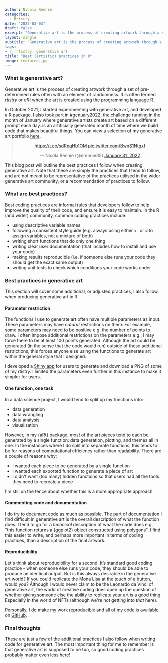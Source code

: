```yaml
---
author: Nicola Rennie
categories:
  - Rtistry
date: "2022-03-03"
draft: false
excerpt: "Generative art is the process of creating artwork through a set of pre-determined rules often with an element of randomness. This blog post will outline the best practices I follow when creating generative art in R."
layout: single
subtitle: "Generative art is the process of creating artwork through a set of pre-determined rules often with an element of randomness. This blog post will outline the best practices I follow when creating generative art in R."
tags:
- r, rtistry, generative art
title: "Best (artistic) practices in R"
image: featured.jpg
---
```


### What is generative art?

Generative art is the process of creating artwork through a set of pre-determined rules often with an element of randomness. It is often termed *rtistry* or *aRt* when the art is created using the programming language R. 

In October 2021, I started experimenting with generative art, and developed a [R package](https://github.com/nrennie/aRt/). I also took part in [#genuary2022](https://github.com/nrennie/genuary), the challenge running in the month of January where generative artists create art based on a different prompt each day. is an artificially generated month of time where we build code that makes beautiful things. You can view a selection of my generative art portfolio [here](https://nrennie.rbind.io/portfolio/rtistry/).


<blockquote class="twitter-tweet" align="center"><p lang="und" dir="ltr"><a href="https://t.co/sdRpqHb1OM">https://t.co/sdRpqHb1OM</a> <a href="https://t.co/BwnS1Ntgxf">pic.twitter.com/BwnS1Ntgxf</a></p>&mdash; Nicola Rennie (@nrennie35) <a href="https://twitter.com/nrennie35/status/1488099926450094080?ref_src=twsrc%5Etfw">January 31, 2022</a></blockquote> <script async src="https://platform.twitter.com/widgets.js" charset="utf-8"></script>


This blog post will outline the best practices I follow when creating generative art. Note that these are simply the practices that I tend to follow, and are not meant to be representative of the practices utilised in the wider generative art community, or a recommendation of practices to follow. 


### What are best practices?

Best coding practices are informal rules that developers follow to help improve the quality of their code, and ensure it is easy to maintain. In the R (and wider) community, common coding practices include:

- using descriptive variable names
- following a consistent style guide (e.g. always using either `<-` or `=` to assign variables, not a mixture of both)
- writing short functions that do only one thing 
- writing clear user documentation (that includes how to install and use your code)
- making results reproducible (i.e. if someone else runs your code they should get the exact same output)
- writing unit tests to check which conditions your code works under

### Best practices in generative art

This section will cover some additional, or adjusted practices, I also follow when producing generative art in R.

#### Parameter restriction

The functions I use to generate art often have multiple parameters as input. These parameters may have *natural* restrictions on them. For example, some parameters may need to be positive e.g. the number of points to draw. I often impose additional restrictions on the parameters e.g., I may force there to be at least 100 points generated. Although the art could be generated (in the sense that the code would run) outside of these additional restrictions, this forces anyone else using the functions to generate art within the general style that I designed. 

I developed a [Shiny app](https://nrennie35.shinyapps.io/nrennie_aRt/) for users to generate and download a PNG of some of my rtistry. I limited the parameters even further in this instance to make it simpler for users. 

#### One function, one task

In a data science project, I would tend to split up my functions into: 

- data generation
- data wrangling
- data analysis
- visualisation

However, in my {aRt} package, *most* of the art pieces tend to each be generated by a single function: data generation, plotting, and themes all in one. In the instances where I do split into separate functions, this tends to be for reasons of computational efficiency rather than readability. There are a couple of reasons why:

- I wanted each piece to be generated by a single function
- I wanted each exported function to generate a piece of art
- I didn't want (too many) hidden functions so that users had all the tools they need to recreate a piece

I'm still on the fence about whether this is a more appropriate approach.

#### Commenting code and documentation

I do try to document code as much as possible. The part of documentation I find difficult in generative art is the overall description of what the function does. I tend to go for a *technical* description of what the code does e.g. "this function returns a {ggplot2} object constructed using polygons". I find this easier to write, and perhaps more important in terms of coding practices, than a description of the final artwork. 

#### Reproducibility

Let's think about reproducibility for a second. It’s standard good coding practice - when someone else runs your code, they should be able to produce an identical output. But is this always desirable in the generative art world? If you could replicate the Mona Lisa at the touch of a button, would you? Although I would never claim to be the Leonardo da Vinci of generative art, the world of creative coding does open up the question of whether giving someone else the ability to replicate your art is a good thing. Especially in the world of NFTs (although we're not getting into *that* here).

Personally, I do make my work reproducible and all of my code is available on [GitHub](https://github.com/nrennie).

### Final thoughts

These are just a few of the additional practices I also follow when writing code for generative art. The most important thing for me to remember is that generative art is supposed to be fun, so good coding practices probably matter even less here!
